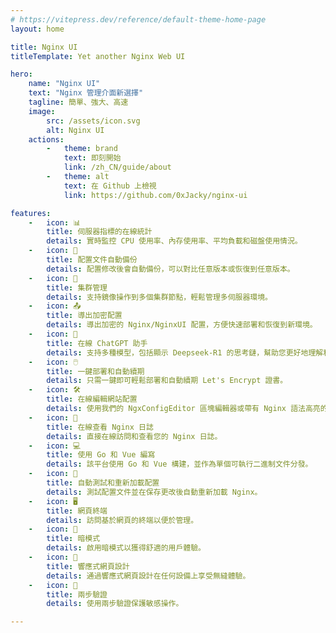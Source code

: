 ```yaml
---
# https://vitepress.dev/reference/default-theme-home-page
layout: home

title: Nginx UI
titleTemplate: Yet another Nginx Web UI

hero:
    name: "Nginx UI"
    text: "Nginx 管理介面新選擇"
    tagline: 簡單、強大、高速
    image:
        src: /assets/icon.svg
        alt: Nginx UI
    actions:
        -   theme: brand
            text: 即刻開始
            link: /zh_CN/guide/about
        -   theme: alt
            text: 在 Github 上檢視
            link: https://github.com/0xJacky/nginx-ui

features:
    -   icon: 📊
        title: 伺服器指標的在線統計
        details: 實時監控 CPU 使用率、內存使用率、平均負載和磁盤使用情況。
    -   icon: 💾
        title: 配置文件自動備份
        details: 配置修改後會自動備份，可以對比任意版本或恢復到任意版本。
    -   icon: 🔄
        title: 集群管理
        details: 支持鏡像操作到多個集群節點，輕鬆管理多伺服器環境。
    -   icon: 📤
        title: 導出加密配置
        details: 導出加密的 Nginx/NginxUI 配置，方便快速部署和恢復到新環境。
    -   icon: 💬
        title: 在線 ChatGPT 助手
        details: 支持多種模型，包括顯示 Deepseek-R1 的思考鏈，幫助您更好地理解和優化配置。
    -   icon: 🖱️
        title: 一鍵部署和自動續期
        details: 只需一鍵即可輕鬆部署和自動續期 Let's Encrypt 證書。
    -   icon: 🛠️
        title: 在線編輯網站配置
        details: 使用我們的 NgxConfigEditor 區塊編輯器或帶有 Nginx 語法高亮的 Ace 代碼編輯器編輯配置。
    -   icon: 📜
        title: 在線查看 Nginx 日誌
        details: 直接在線訪問和查看您的 Nginx 日誌。
    -   icon: 💻
        title: 使用 Go 和 Vue 編寫
        details: 該平台使用 Go 和 Vue 構建，並作為單個可執行二進制文件分發。
    -   icon: 🔄
        title: 自動測試和重新加載配置
        details: 測試配置文件並在保存更改後自動重新加載 Nginx。
    -   icon: 🖥️
        title: 網頁終端
        details: 訪問基於網頁的終端以便於管理。
    -   icon: 🌙
        title: 暗模式
        details: 啟用暗模式以獲得舒適的用戶體驗。
    -   icon: 📱
        title: 響應式網頁設計
        details: 通過響應式網頁設計在任何設備上享受無縫體驗。
    -   icon: 🔐
        title: 兩步驗證
        details: 使用兩步驗證保護敏感操作。

---
```


